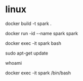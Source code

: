 # linux

docker build -t spark .

docker run -id --name spark spark

docker exec -it spark bash

sudo apt-get update

whoami

docker exec -it spark /bin/bash
